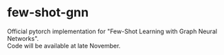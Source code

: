 # few-shot-gnn
Official pytorch implementation for "Few-Shot Learning with Graph Neural Networks".  
Code will be available at late November.
